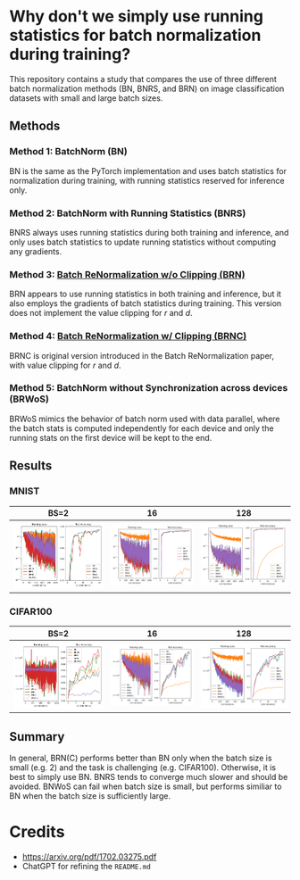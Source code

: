 # Why don't we simply use running statistics for batch normalization during training?

This repository contains a study that compares the use of three different batch normalization methods (BN, BNRS, and BRN) on image classification datasets with small and large batch sizes.

## Methods

### Method 1: BatchNorm (BN)

BN is the same as the PyTorch implementation and uses batch statistics for normalization during training, with running statistics reserved for inference only.

### Method 2: BatchNorm with Running Statistics (BNRS)

BNRS always uses running statistics during both training and inference, and only uses batch statistics to update running statistics without computing any gradients.

### Method 3: [Batch ReNormalization w/o Clipping (BRN)](https://arxiv.org/pdf/1702.03275.pdf)

BRN appears to use running statistics in both training and inference, but it also employs the gradients of batch statistics during training. This version does not implement the value clipping for $r$ and $d$.

### Method 4: [Batch ReNormalization w/ Clipping (BRNC)](https://arxiv.org/pdf/1702.03275.pdf)

BRNC is original version introduced in the Batch ReNormalization paper, with value clipping for $r$ and $d$.

### Method 5: BatchNorm without Synchronization across devices (BRWoS)

BRWoS mimics the behavior of batch norm used with data parallel, where the batch stats is computed independently for each device and only the running stats on the first device will be kept to the end.

## Results

### MNIST

| BS=2                                  | 16                                     | 128                                     |
| ------------------------------------- | -------------------------------------- | --------------------------------------- |
| ![](./results/bs-2-dataset-MNIST.png) | ![](./results/bs-16-dataset-MNIST.png) | ![](./results/bs-128-dataset-MNIST.png) |

### CIFAR100

| BS=2                                     | 16                                        | 128                                        |
| ---------------------------------------- | ----------------------------------------- | ------------------------------------------ |
| ![](./results/bs-2-dataset-CIFAR100.png) | ![](./results/bs-16-dataset-CIFAR100.png) | ![](./results/bs-128-dataset-CIFAR100.png) |

## Summary

In general, BRN(C) performs better than BN only when the batch size is small (e.g. 2) and the task is challenging (e.g. CIFAR100). Otherwise, it is best to simply use BN. BNRS tends to converge much slower and should be avoided. BNWoS can fail when batch size is small, but performs similiar to BN when the batch size is sufficiently large.

# Credits

- https://arxiv.org/pdf/1702.03275.pdf
- ChatGPT for refining the `README.md`
